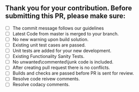Thank you for your contribution.
Before submitting this PR, please make sure:
-
- [ ] The commit message follows our guidelines
- [ ] Latest Code from master is merged to your branch.
- [ ] No new warning upon build solution.
- [ ] Existing unit test cases are passed.
- [ ] Unit tests are added for your new development.
- [ ] Existing Functionality Sanity Tests.
- [ ] No unwanted\commented\junk code is included.
- [ ] After creating pull request there is no conflicts.
- [ ] Builds and checks are passed before PR is sent for review.
- [ ] Resolve code reivew comments.
- [ ] Resolve codacy comments.

